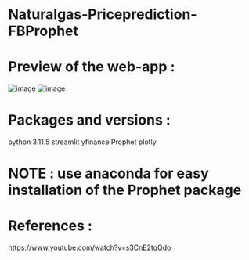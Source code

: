 # Naturalgas-Priceprediction-FBProphet
# Preview of the web-app :

![image](https://github.com/SharonAngelinaS/naturalgas-priceprediction-fbprophet/assets/140256891/0ab6c586-0591-4eb9-bc60-b7f8408b1e7a)
![image](https://github.com/SharonAngelinaS/naturalgas-priceprediction-fbprophet/assets/140256891/de916158-5b5f-4d0f-965b-7018d2652a04)

# Packages and versions :
python 3.11.5
streamlit
yfinance
Prophet
plotly

# NOTE : use anaconda for easy installation of the Prophet package

# References : 
https://www.youtube.com/watch?v=s3CnE2tqQdo
